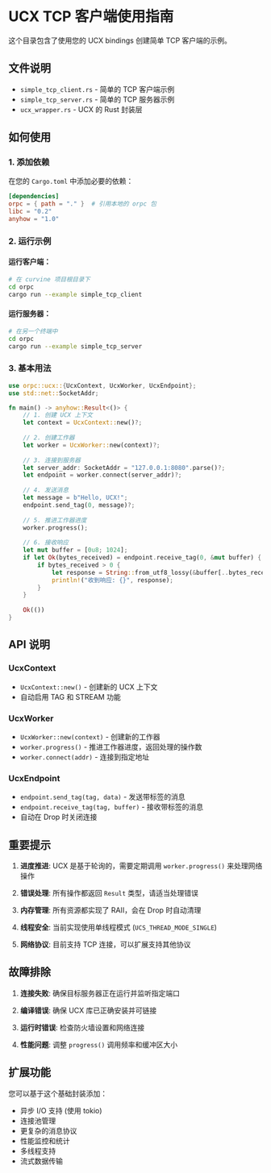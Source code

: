 # UCX TCP 客户端使用指南

这个目录包含了使用您的 UCX bindings 创建简单 TCP 客户端的示例。

## 文件说明

- `simple_tcp_client.rs` - 简单的 TCP 客户端示例
- `simple_tcp_server.rs` - 简单的 TCP 服务器示例  
- `ucx_wrapper.rs` - UCX 的 Rust 封装层

## 如何使用

### 1. 添加依赖

在您的 `Cargo.toml` 中添加必要的依赖：

```toml
[dependencies]
orpc = { path = "." }  # 引用本地的 orpc 包
libc = "0.2"
anyhow = "1.0"
```

### 2. 运行示例

#### 运行客户端：

```bash
# 在 curvine 项目根目录下
cd orpc
cargo run --example simple_tcp_client
```

#### 运行服务器：

```bash
# 在另一个终端中
cd orpc  
cargo run --example simple_tcp_server
```

### 3. 基本用法

```rust
use orpc::ucx::{UcxContext, UcxWorker, UcxEndpoint};
use std::net::SocketAddr;

fn main() -> anyhow::Result<()> {
    // 1. 创建 UCX 上下文
    let context = UcxContext::new()?;
    
    // 2. 创建工作器
    let worker = UcxWorker::new(context)?;
    
    // 3. 连接到服务器
    let server_addr: SocketAddr = "127.0.0.1:8080".parse()?;
    let endpoint = worker.connect(server_addr)?;
    
    // 4. 发送消息
    let message = b"Hello, UCX!";
    endpoint.send_tag(0, message)?;
    
    // 5. 推进工作器进度
    worker.progress();
    
    // 6. 接收响应
    let mut buffer = [0u8; 1024];
    if let Ok(bytes_received) = endpoint.receive_tag(0, &mut buffer) {
        if bytes_received > 0 {
            let response = String::from_utf8_lossy(&buffer[..bytes_received]);
            println!("收到响应: {}", response);
        }
    }
    
    Ok(())
}
```

## API 说明

### UcxContext
- `UcxContext::new()` - 创建新的 UCX 上下文
- 自动启用 TAG 和 STREAM 功能

### UcxWorker  
- `UcxWorker::new(context)` - 创建新的工作器
- `worker.progress()` - 推进工作器进度，返回处理的操作数
- `worker.connect(addr)` - 连接到指定地址

### UcxEndpoint
- `endpoint.send_tag(tag, data)` - 发送带标签的消息
- `endpoint.receive_tag(tag, buffer)` - 接收带标签的消息
- 自动在 Drop 时关闭连接

## 重要提示

1. **进度推进**: UCX 是基于轮询的，需要定期调用 `worker.progress()` 来处理网络操作

2. **错误处理**: 所有操作都返回 `Result` 类型，请适当处理错误

3. **内存管理**: 所有资源都实现了 RAII，会在 Drop 时自动清理

4. **线程安全**: 当前实现使用单线程模式 (`UCS_THREAD_MODE_SINGLE`)

5. **网络协议**: 目前支持 TCP 连接，可以扩展支持其他协议

## 故障排除

1. **连接失败**: 确保目标服务器正在运行并监听指定端口

2. **编译错误**: 确保 UCX 库已正确安装并可链接

3. **运行时错误**: 检查防火墙设置和网络连接

4. **性能问题**: 调整 `progress()` 调用频率和缓冲区大小

## 扩展功能

您可以基于这个基础封装添加：

- 异步 I/O 支持 (使用 tokio)
- 连接池管理
- 更复杂的消息协议
- 性能监控和统计
- 多线程支持
- 流式数据传输
